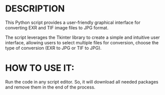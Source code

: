 # DESCRIPTION

This Python script provides a user-friendly graphical interface
for converting EXR and TIF image files to JPG format.

The script leverages the Tkinter library to create a simple and intuitive
user interface, allowing users to select multiple files for conversion,
choose the type of conversion (EXR to JPG or TIF to JPG).

# HOW TO USE IT:
Run the code in any script editor. So, it will download all
needed packages and remove them in the end of the process.
